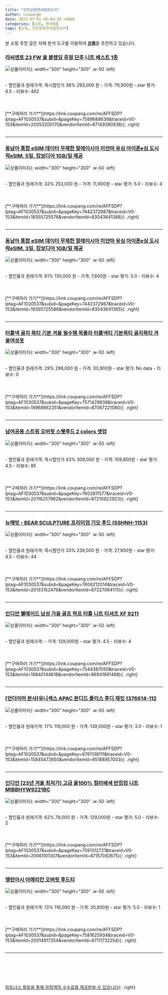 ```yaml
---
title: "인천공항면세점판도라"
author: coupang6
date: 2023-07-01 00:04:38 +0800
categories: [쇼핑, 면세점]
tags: [쇼핑, 인천공항면세점판도라]
---
```


본 쇼핑 추천 글은 자체 분석 도구를 이용하여 [**상품**](https://link.coupang.com/a/bao1ui)을 추천하고 있습니다.

### [라씨엔토 23 FW 울 블렌딩 쥬얼 단추 니트 베스트 1종](https://link.coupang.com/re/AFFSDP?lptag=AF1030537&subid=&pageKey=7589688636&traceid=V0-153&itemId=20053200170&vendorItemId=87149380938)

![상품이미지](https://thumbnail7.coupangcdn.com/thumbnails/remote/230x230ex/image/vendor_inventory/ae14/f02223529c546201c1d3063114f467e15ce8a7f6a260ca34732410907466.jpg){: width="300" height="300" .w-50 .left}


<br>
- 할인율과 원래가격: 즉시할인가 38%  293,000   원
- 가격: 79,900원
- star 평가: 4.5
- 리뷰수: 462
<br>
<br>
<br>
<br>
[**구매하러 가기**](https://link.coupang.com/re/AFFSDP?lptag=AF1030537&subid=&pageKey=7589688636&traceid=V0-153&itemId=20053200170&vendorItemId=87149380938){: .right}
<br>
<br>

---

### [동남아 통합 eSIM 데이터 무제한 말레이시아 미얀마 유심 아이폰e심 도시락eSIM, 5일, 캄보디아 1GB/일 제공](https://link.coupang.com/re/AFFSDP?lptag=AF1030537&subid=&pageKey=7442372987&traceid=V0-153&itemId=19355725576&vendorItemId=83043641388)

![상품이미지](https://thumbnail10.coupangcdn.com/thumbnails/remote/230x230ex/image/vendor_inventory/b1c3/e0a6d875e89b42c1561fa16754604143adb2fbf7c435b70642846c333c74.jpg){: width="300" height="300" .w-50 .left}


<br>
- 할인율과 원래가격: 32%  253,000   원
- 가격: 11,900원
- star 평가: 5.0
- 리뷰수: 4
<br>
<br>
<br>
<br>
[**구매하러 가기**](https://link.coupang.com/re/AFFSDP?lptag=AF1030537&subid=&pageKey=7442372987&traceid=V0-153&itemId=19355725576&vendorItemId=83043641388){: .right}
<br>
<br>

---

### [동남아 통합 eSIM 데이터 무제한 말레이시아 미얀마 유심 아이폰e심 도시락eSIM, 3일, 캄보디아 1GB/일 제공](https://link.coupang.com/re/AFFSDP?lptag=AF1030537&subid=&pageKey=7442372987&traceid=V0-153&itemId=19355725586&vendorItemId=83043641365)

![상품이미지](https://thumbnail10.coupangcdn.com/thumbnails/remote/230x230ex/image/vendor_inventory/b1c3/e0a6d875e89b42c1561fa16754604143adb2fbf7c435b70642846c333c74.jpg){: width="300" height="300" .w-50 .left}


<br>
- 할인율과 원래가격: 61%  130,000   원
- 가격: 7,600원
- star 평가: 5.0
- 리뷰수: 4
<br>
<br>
<br>
<br>
[**구매하러 가기**](https://link.coupang.com/re/AFFSDP?lptag=AF1030537&subid=&pageKey=7442372987&traceid=V0-153&itemId=19355725586&vendorItemId=83043641365){: .right}
<br>
<br>

---

### [터틀넥 골지 목티 기본 겨울 필수템 목폴라 터틀넥티 기본목티 골지목티 겨울여성옷](https://link.coupang.com/re/AFFSDP?lptag=AF1030537&subid=&pageKey=7571429838&traceid=V0-153&itemId=19968662351&vendorItemId=87067221580)

![상품이미지](https://thumbnail6.coupangcdn.com/thumbnails/remote/230x230ex/image/vendor_inventory/d680/f1085daa1343359ff8545b0196e064f83b7991831fddb325abe599a8c5b9.png){: width="300" height="300" .w-50 .left}


<br>
- 할인율과 원래가격: 29%  298,000   원
- 가격: 30,900원
- star 평가: No data
- 리뷰수: 0
<br>
<br>
<br>
<br>
[**구매하러 가기**](https://link.coupang.com/re/AFFSDP?lptag=AF1030537&subid=&pageKey=7571429838&traceid=V0-153&itemId=19968662351&vendorItemId=87067221580){: .right}
<br>
<br>

---

### [남여공용 스트링 오버핏 스웻후드 2 colors 셋업](https://link.coupang.com/re/AFFSDP?lptag=AF1030537&subid=&pageKey=7602811577&traceid=V0-153&itemId=20116237962&vendorItemId=87210822923)

![상품이미지](https://thumbnail9.coupangcdn.com/thumbnails/remote/230x230ex/image/vendor_inventory/7fb7/3d9d2d311d75b370cf38db7a6aaec265ff72b41667db83a65a98592eb6c6.png){: width="300" height="300" .w-50 .left}


<br>
- 할인율과 원래가격: 즉시할인가 43%  309,000   원
- 가격: 109,800원
- star 평가: 4.5
- 리뷰수: 85
<br>
<br>
<br>
<br>
[**구매하러 가기**](https://link.coupang.com/re/AFFSDP?lptag=AF1030537&subid=&pageKey=7602811577&traceid=V0-153&itemId=20116237962&vendorItemId=87210822923){: .right}
<br>
<br>

---

### [뉴해빗 - BEAR SCULPTURE 프리미엄 기모 후드 (SSHNH-1153)](https://link.coupang.com/re/AFFSDP?lptag=AF1030537&subid=&pageKey=7606212014&traceid=V0-153&itemId=20133152476&vendorItemId=87227064170)

![상품이미지](https://thumbnail10.coupangcdn.com/thumbnails/remote/230x230ex/image/vendor_inventory/e03b/a504b8cfad35790c066eb97adf6f620717db147a0941b94ea17506ddbf3e.jpg){: width="300" height="300" .w-50 .left}


<br>
- 할인율과 원래가격: 즉시할인가 33%  239,000   원
- 가격: 27,900원
- star 평가: 4.5
- 리뷰수: 44
<br>
<br>
<br>
<br>
[**구매하러 가기**](https://link.coupang.com/re/AFFSDP?lptag=AF1030537&subid=&pageKey=7606212014&traceid=V0-153&itemId=20133152476&vendorItemId=87227064170){: .right}
<br>
<br>

---

### [인디안 웰메이드 남성 가을 골프 하프 터틀 니트 티셔츠 XF 9211](https://link.coupang.com/re/AFFSDP?lptag=AF1030537&subid=&pageKey=7544387050&traceid=V0-153&itemId=19840144618&vendorItemId=86941691488)

![상품이미지](https://thumbnail10.coupangcdn.com/thumbnails/remote/230x230ex/image/vendor_inventory/e8d7/a2314d613911fefe4d372498a9737a9f78348d8e74bf01a04e8ccfd6da92.jpeg){: width="300" height="300" .w-50 .left}


<br>
- 할인율과 원래가격: 
- 가격: 129,000원
- star 평가: 4.5
- 리뷰수: 4
<br>
<br>
<br>
<br>
[**구매하러 가기**](https://link.coupang.com/re/AFFSDP?lptag=AF1030537&subid=&pageKey=7544387050&traceid=V0-153&itemId=19840144618&vendorItemId=86941691488){: .right}
<br>
<br>

---

### [[언더아머 본사]유니섹스 APAC 본디드 플리스 후디 재킷 1376614-112](https://link.coupang.com/re/AFFSDP?lptag=AF1030537&subid=&pageKey=6761138111&traceid=V0-153&itemId=15845473650&vendorItemId=85188957003)

![상품이미지](https://thumbnail10.coupangcdn.com/thumbnails/remote/230x230ex/image/vendor_inventory/8c64/3be545a21f906fd786e30387dd657a141d17f30808ee8fe453c695294c39.jpg){: width="300" height="300" .w-50 .left}


<br>
- 할인율과 원래가격: 17%  119,000   원
- 가격: 139,000원
- star 평가: 3.0
- 리뷰수: 1
<br>
<br>
<br>
<br>
[**구매하러 가기**](https://link.coupang.com/re/AFFSDP?lptag=AF1030537&subid=&pageKey=6761138111&traceid=V0-153&itemId=15845473650&vendorItemId=85188957003){: .right}
<br>
<br>

---

### [인디안 [23년 겨울 최저가] 고급 울100% 컬러배색 반집업 니트 MIBBHYW9221BC](https://link.coupang.com/re/AFFSDP?lptag=AF1030537&subid=&pageKey=7591312721&traceid=V0-153&itemId=20061101307&vendorItemId=87157092675)

![상품이미지](https://thumbnail8.coupangcdn.com/thumbnails/remote/230x230ex/image/vendor_inventory/e583/4a7bec7bbdd5ef965eb17eefb84c8a0de3eb1442b744e728f4b586f755e9.jpg){: width="300" height="300" .w-50 .left}


<br>
- 할인율과 원래가격: 62%  79,000   원
- 가격: 129,000원
- star 평가: 5.0
- 리뷰수: 2
<br>
<br>
<br>
<br>
[**구매하러 가기**](https://link.coupang.com/re/AFFSDP?lptag=AF1030537&subid=&pageKey=7591312721&traceid=V0-153&itemId=20061101307&vendorItemId=87157092675){: .right}
<br>
<br>

---

### [엘런아시 아메리칸 오버핏 후드티](https://link.coupang.com/re/AFFSDP?lptag=AF1030537&subid=&pageKey=7581625934&traceid=V0-153&itemId=20014917354&vendorItemId=87111732254)

![상품이미지](https://thumbnail7.coupangcdn.com/thumbnails/remote/230x230ex/image/retail/images/2023/09/07/15/3/3c66868a-d73a-4e8b-8e3d-06e3bf472787.jpg){: width="300" height="300" .w-50 .left}


<br>
- 할인율과 원래가격: 13%  116,000   원
- 가격: 30,800원
- star 평가: 5.0
- 리뷰수: 1
<br>
<br>
<br>
<br>
[**구매하러 가기**](https://link.coupang.com/re/AFFSDP?lptag=AF1030537&subid=&pageKey=7581625934&traceid=V0-153&itemId=20014917354&vendorItemId=87111732254){: .right}
<br>
<br>

---
<br><br><br><br><br> [파트너스 활동을 통해 일정액의 수수료를 제공받을 수 있습니다](https://link.coupang.com/a/bao1ui){: .right}